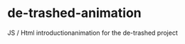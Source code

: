 de-trashed-animation
====================

JS / Html introductionanimation for the de-trashed project
